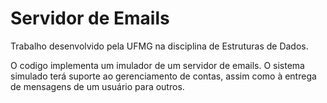 # Servidor de Emails
Trabalho desenvolvido pela UFMG na disciplina de Estruturas de Dados.

O codigo implementa um imulador de um servidor de emails. O sistema simulado terá suporte ao gerenciamento de contas, assim como à entrega de mensagens de um usuário para outros.

